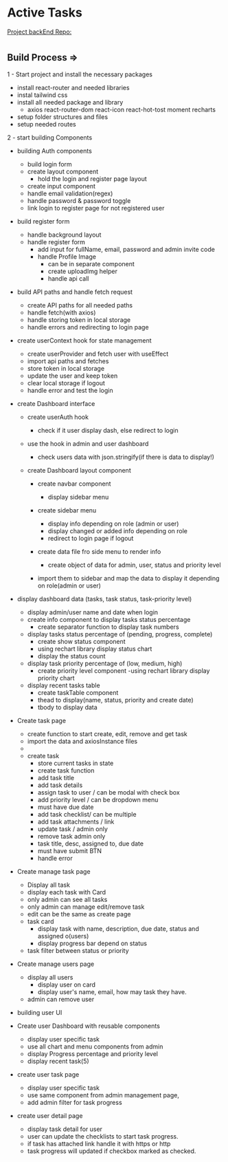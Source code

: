 # Active Tasks

[Project backEnd Repo:](https://github.com/1001hadi/activeTasks-BE)

#

## Build Process =>

1 - Start project and install the necessary packages

- install react-router and needed libraries
- instal tailwind css
- install all needed package and library
  - axios react-router-dom react-icon react-hot-tost moment recharts
- setup folder structures and files
- setup needed routes

2 - start building Components

- building Auth components

  - build login form
  - create layout component
    - hold the login and register page layout
  - create input component
  - handle email validation(regex)
  - handle password & password toggle
  - link login to register page for not registered user

- build register form

  - handle background layout
  - handle register form
    - add input for fullName, email, password and admin invite code
    - handle Profile Image
      - can be in separate component
      - create uploadImg helper
      - handle api call

- build API paths and handle fetch request

  - create API paths for all needed paths
  - handle fetch(with axios)
  - handle storing token in local storage
  - handle errors and redirecting to login page

- create userContext hook for state management

  - create userProvider and fetch user with useEffect
  - import api paths and fetches
  - store token in local storage
  - update the user and keep token
  - clear local storage if logout
  - handle error and test the login

- create Dashboard interface

  - create userAuth hook

    - check if it user display dash, else redirect to login

  - use the hook in admin and user dashboard
    - check users data with json.stringify(if there is data to display!)
  - create Dashboard layout component

    - create navbar component

      - display sidebar menu

    - create sidebar menu
      - display info depending on role (admin or user)
      - display changed or added info depending on role
      - redirect to login page if logout
    - create data file fro side menu to render info
      - create object of data for admin, user, status and priority level
    - import them to sidebar and map the data to display it depending on role(admin or user)

- display dashboard data (tasks, task status, task-priority level)

  - display admin/user name and date when login
  - create info component to display tasks status percentage
    - create separator function to display task numbers
  - display tasks status percentage of (pending, progress, complete)
    - create show status component
    - using rechart library display status chart
    - display the status count
  - display task priority percentage of (low, medium, high)
    - create priority level component
      -using rechart library display priority chart
  - display recent tasks table
    - create taskTable component
    - thead to display(name, status, priority and create date)
    - tbody to display data

- Create task page

  - create function to start create, edit, remove and get task
  - import the data and axiosInstance files
  -
  - create task
    - store current tasks in state
    - create task function
    - add task title
    - add task details
    - assign task to user / can be modal with check box
    - add priority level / can be dropdown menu
    - must have due date
    - add task checklist/ can be multiple
    - add task attachments / link
    - update task / admin only
    - remove task admin only
    - task title, desc, assigned to, due date
    - must have submit BTN
    - handle error

- Create manage task page

  - Display all task
  - display each task with Card
  - only admin can see all tasks
  - only admin can manage edit/remove task
  - edit can be the same as create page
  - task card
    - display task with name, description, due date, status and assigned o(users)
    - display progress bar depend on status
  - task filter between status or priority

- Create manage users page
  - display all users
    - display user on card
    - display user's name, email, how may task they have.
  - admin can remove user

- building user UI

- Create user Dashboard with reusable components
  - display user specific task
  - use all chart and menu components from admin
  - display Progress percentage and priority level
  - display recent task(5)

- create user task page 
  - display user specific task 
  - use same component from admin management page,
  - add admin filter for task progress
  
- create user detail page 
  - display task detail for user
  - user can update the checklists to start task progress.
  - if task has attached link handle it with https or http
  - task progress will updated if checkbox marked as checked.